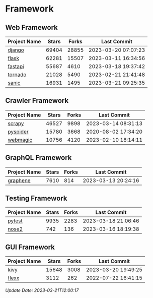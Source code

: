 # Framework

## Web Framework
| Project Name | Stars | Forks | Last Commit |
| ------------ | ----- | ----- | ----------- |
| [django](https://github.com/django/django) | 69404 | 28855 | 2023-03-20 07:07:23 |
| [flask](https://github.com/pallets/flask) | 62281 | 15507 | 2023-03-11 16:34:56 |
| [fastapi](https://github.com/tiangolo/fastapi) | 55687 | 4610 | 2023-03-18 19:37:42 |
| [tornado](https://github.com/tornadoweb/tornado) | 21028 | 5490 | 2023-02-21 21:41:48 |
| [sanic](https://github.com/sanic-org/sanic) | 16931 | 1495 | 2023-03-21 09:25:35 |

## Crawler Framework
| Project Name | Stars | Forks | Last Commit |
| ------------ | ----- | ----- | ----------- |
| [scrapy](https://github.com/scrapy/scrapy) | 46527 | 9898 | 2023-03-14 08:31:13 |
| [pyspider](https://github.com/binux/pyspider) | 15780 | 3668 | 2020-08-02 17:34:20 |
| [webmagic](https://github.com/code4craft/webmagic) | 10756 | 4120 | 2023-02-10 18:14:11 |

## GraphQL Framework
| Project Name | Stars | Forks | Last Commit |
| ------------ | ----- | ----- | ----------- |
| [graphene](https://github.com/graphql-python/graphene) | 7610 | 814 | 2023-03-13 20:24:16 |

## Testing Framework
| Project Name | Stars | Forks | Last Commit |
| ------------ | ----- | ----- | ----------- |
| [pytest](https://github.com/pytest-dev/pytest) | 9935 | 2283 | 2023-03-18 21:06:46 |
| [nose2](https://github.com/nose-devs/nose2) | 742 | 136 | 2023-03-16 18:19:38 |

## GUI Framework
| Project Name | Stars | Forks | Last Commit |
| ------------ | ----- | ----- | ----------- |
| [kivy](https://github.com/kivy/kivy) | 15648 | 3008 | 2023-03-20 19:49:25 |
| [flexx](https://github.com/flexxui/flexx) | 3112 | 262 | 2022-07-22 16:41:15 |

*Update Date: 2023-03-21T12:00:17*